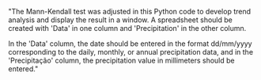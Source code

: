 "The Mann-Kendall test was adjusted in this Python code to develop trend analysis and display the result in a window. A spreadsheet should be created with 'Data' in one column and 'Precipitation' in the other column.

In the 'Data' column, the date should be entered in the format dd/mm/yyyy corresponding to the daily, monthly, or annual precipitation data, and in the 'Precipitação' column, the precipitation value in millimeters should be entered."
